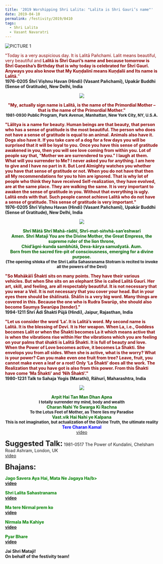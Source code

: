 ```yaml
---
title: '2019 Worshipping Shri Lalita: "Lalita is Shri Gauri’s name"'
date: 2019-04-10
permalink: /festivity/2019/0410
tags:
  - Shri Lalita
  - Vasant Navaratri
---
```


![PICTURE 1](/images/image1.png)

<p>
<font color="DarkRed">"Today is a very auspicious day. It is Lalitā Pañchami. Lalit means beautiful, very beautiful and <b>Lalitā is Śhrī Gaurī’s name and because tomorrow is Śhrī Gaṇeśha’s Birthday that is why today is celebrated for Śhrī Gaurī. Anyways you also know that My Kuṇḍalinī means Kuṇḍalii and Its name is Lalitā.</b>"</font><br>
<b>1976-0205 Śhrī Viṣhnu Havan (Hindi) (Vasant Pañchamī), Upakār Buddhi (Sense of Gratitude), New Delhi, India</b>
</p>

<div style="text-align: center"><img src="/images/image79.png" /></div>

<p style="text-align:center;">
<font color="DarkRed"><b>"My, actually sign name is Lalitā, is the name of the Primordial Mother – that is the name of the Primordial Mother."</b></font><br>
<font size="-1"><b>1981-0930 Public Program, Park Avenue, Manhattan, New York City, NY, U.S.A.</b></font><br>
</p>

<p>
<font color="DarkRed"><b>"Lālitya is a name for beauty. Human beings are that beauty, that person who has a sense of gratitude is the most beautiful. The person who does not have a sense of gratitude is equal to an animal. Animals also have it. Dogs also have it. If you take care of a dog for a few days you will be surprised that it will be loyal to you. Once you have this sense of gratitude awakened in you, then you will see love coming from within you. Lot of people say that, “Mother we are surrendered to you.” I laugh at them. What will you surrender to Me? I never asked you for anything. I am here to give and I have no part in it. But Lord Almighty watches you whether you have that sense of gratitude or not. When you do not have that then all My recommendations for you to him are ignored. That is why lot of people who think they have received Self-realization, they have evolved, are at the same place. They are walking the same. It is very important to awaken the sense of gratitude in you. Without that everything is ugly. Lalitā ends with that. Such people cannot achieve Lalitā who do not have a sense of gratitude. This sense of gratitude is very important."</b></font><br>
<b>1976-0205 Śhrī Viṣhnu Havan (Hindi) (Vasant Pañchamī), Upakār Buddhi (Sense of Gratitude), New Delhi, India</b>
</p>

<div style="text-align: center"><img src="/images/image80.png" /></div>

<p style="text-align:center;">
<font color="DarkGreen"><b>Shrī Mātā Shrī Mahā-rādñī, Shrī-mat-siṅvhā-san’eshwarī<br> 
Amen. Shri Mataji You are the Divine Mother, the Great Empress, the supreme ruler of the lion throne,<br>
Chid’āgni-kunda sambhūtā, Deva-kārya samudyatā. Aum.<br>
Born from the sacred fire-pit of consciousness, emerging for a divine purpose.</b></font><br>
<font size="-1"><b>(The opening shloka of the Shri Lalita Sahasranama Stotram is  recited to invoke all the powers of the Devi)</b></font><br>
</p>

<p>
<font color="DarkRed"><b>"So Mahākālī Śhakti sits on many points. They have their various vehicles. But when She sits on an elephant She is called Lalitā Gaurī. Her art, skill, and feeling, are all respectably beautiful. It is not necessary that you wear a Veil. It is not necessary that you cover your head. But in your eyes there should be śhālīnatā. Śhālīn is a very big word. Many things are covered in this. Because the one who is Rudra Swarūp, she should also become Saumya Swarūpa [tender]."</b></font><br>
<b>1994-1211 Śhrī Ādi Śhakti Pūjā (Hindi), Jaipur, Rajasthan, India</b>
</p>

<p>
<font color="DarkRed"><b>"Let us consider the word ‘La’. It is Lalitā’s word. My second name is Lalitā. It is the blessing of Devī. It is Her weapon. When La, i.e., Goddess becomes Lalit or when the Śhakti becomes La it which means active that is when the vibrations rise within Her the vibrations which you are feeling on your palms that śhakti is Lalitā Śhakti. It is full of beauty and love. When the Power of Love becomes active, it becomes La Śhakti. She envelops you from all sides. When she is active, what is the worry? What is your power? Can you make even one fruit from tree? Leave, fruit, you cannot make even a leaf or a root! Only ‘La Śhakti’ does all the work. The Realization that you have got is also from this power. From this Śhakti have come ‘Ma Śhakti’ and ‘Nih Śhakti’."</b></font><br>
<b>1980-1231 Talk to Sahaja Yogis (Marathi), Rāhurī, Maharashtra, India</b>
</p>

<div style="text-align: center"><img src="/images/image81.png" /></div>

<p style="text-align:center;">
<font color="DarkGreen"><b>Arpit Hai Tan Man Dhan Apna</b></font><br> 
<font size="-1"><b>I totally surrender my mind, body and wealth</b></font><br>
<font color="DarkGreen"><b>Charan Nahi Ye Swarga Ki Rachna</b></font><br>
<font size="-1"><b>To the Lotus Feet of  Mother, as There lies my Paradise</b></font><br> 
<font color="DarkGreen"><b>Vast.vik Hai Nahi ye Kalpana</b></font><br> 
<font size="-1"><b>This is not imagination, but actualization of the Divine Truth, the ultimate reality</b></font><br>
<font color="blue"><b>Tere Charan Kamal</b></font><br>
<a href="https://www.youtube.com/watch?v=mKrVNKlY7Hg">video</a>
</p>

<font size="+2"><b>Suggested Talk:</b></font> 1981-0517 The Power of Kundalini, Chelsham Road Ashram, London, UK<br><a href="https://www.youtube.com/watch?time_continue=10&v=Bd5g5OeO3l8"> video</a><br>

<font size="+2"><b>Bhajans:</b></font>

<p>
<font color="green"><b>Jago Savera Aya Hai, Mata Ne Jagaya Ha/b></font><br>
<a href="https://www.youtube.com/watch?v=lUNkxcIAEs4"> video</a><br>
</p>

<p>
<font color="green"><b>Shri Lalita Sahastranama</b></font><br>
<a href="https://www.youtube.com/watch?v=PKNAgirTBr4">video</a>
</p>

<p>
<font color="green"><b>Ma tere Nirmal prem ko</b></font><br>
<a href="https://www.youtube.com/watch?v=YLLoomUwrOQ">video</a>
</p>
 
<p>
<font color="green"><b>Nirmala Ma Kahiye</b></font><br>
<a href="https://www.youtube.com/watch?v=XqgvLLeIzVQ">video</a> 
</p>
<p>
<font color="green"><b>Pyar Bhare</b></font><br>
<a href="https://www.youtube.com/watch?v=S6OsQ_p6cZQ">video</a> 
</p>

Jai Shri Mataji!<br>
On behalf of the festivity team!